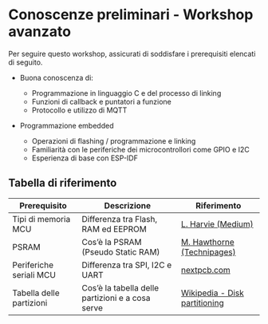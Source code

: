 # Conoscenze preliminari - Workshop avanzato

Per seguire questo workshop, assicurati di soddisfare i prerequisiti elencati di seguito.

* Buona conoscenza di:

  * Programmazione in linguaggio C e del processo di linking
  * Funzioni di callback e puntatori a funzione
  * Protocollo e utilizzo di MQTT

* Programmazione embedded

  * Operazioni di flashing / programmazione e linking
  * Familiarità con le periferiche dei microcontrollori come GPIO e I2C
  * Esperienza di base con ESP-IDF


## Tabella di riferimento

| Prerequisito              | Descrizione                                      | Riferimento                                                                                                                     |
| ------------------------- | ------------------------------------------------ | ------------------------------------------------------------------------------------------------------------------------------- |
| Tipi di memoria MCU       | Differenza tra Flash, RAM ed EEPROM              | [L. Harvie (Medium)](https://medium.com/@lanceharvieruntime/embedded-systems-memory-types-flash-vs-sram-vs-eeprom-93d0eed09086) |
| PSRAM                     | Cos’è la PSRAM (Pseudo Static RAM)               | [M. Hawthorne (Technipages)](https://www.technipages.com/what-is-psdram-pseudo-static-ram/)                                     |
| Periferiche seriali MCU   | Differenza tra SPI, I2C e UART                   | [nextpcb.com](https://www.nextpcb.com/blog/spi-i2c-uart)                                                                        |
| Tabella delle partizioni  | Cos’è la tabella delle partizioni e a cosa serve | [Wikipedia - Disk partitioning](https://en.wikipedia.org/wiki/Disk_partitioning)                                                |


